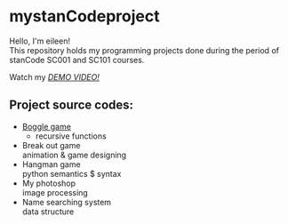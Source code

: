 # mystanCodeproject
Hello, I'm eileen!\
This repository holds my programming projects done during the period of stanCode SC001 and SC101 courses.

Watch my *[DEMO VIDEO!](https://drive.google.com/drive/folders/1Gi3bn9qPW_gR0ISyGzVPLd5Bztdvd7rF?fbclid=IwAR36BW3v_bHn-Idsh-0_ROSWLwrXOzoervZId25OOzH2LX4b6FCGDfULdDg)*

## Project source codes:
- [Boggle game](https://github.com/tungtunghung/mystanCodeproject/blob/main/mystanCodeprojects/boggle_game/boggle.py)
  - recursive functions
- Break out game\
  animation & game designing
- Hangman game\
  python semantics $ syntax
- My photoshop\
  image processing
- Name searching system\
  data structure
